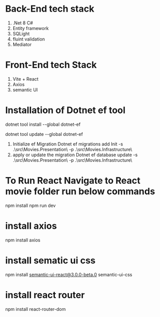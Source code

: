 # Back-End tech stack
1. .Net 8 C#
2. Entity framework
3. SQLight
4. fluint validation
5. Mediator

# Front-End tech Stack
1. Vite + React
2. Axios
3. semantic UI

# Installation of Dotnet ef tool
 dotnet tool install --global dotnet-ef

 dotnet tool update --global dotnet-ef

1. Initialize ef Migration
Dotnet ef migrations add Init -s .\src\Movies.Presentation\ -p .\src\Movies.Infrastructure\ 
2. apply or update the migration
Dotnet ef database update -s .\src\Movies.Presentation\ -p .\src\Movies.Infrastructure\


# To Run React Navigate to React movie folder run below commands

npm install
npm run dev



# install axios
npm install axios
# install sematic ui css
npm install semantic-ui-react@3.0.0-beta.0 semantic-ui-css
# install react router
npm install react-router-dom


